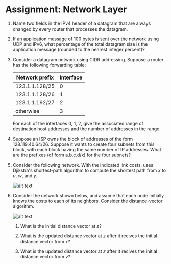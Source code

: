 # Assignment: Network Layer

1. Name two fields in the IPv4 header of a datagram that are always changed by every router that processes the datagram.

    <!-- TTL and Checksum (because TTL changes) -->

2. If an application message of 100 bytes is sent over the network using UDP and IPv6, what percentage of the total datagram size is the application message (rounded to the nearest integer percent)?

    <!-- 100 / (100 + 8 + 40) * 100 % + 68% (approx.) -->

1. Consider a datagram network using CIDR addressing. Suppose a router has the following forwarding table:

    | Network prefix | Interface |
    | ------------ | --------- |
    | 123.1.1.128/25 | 0         |
    | 123.1.1.128/26           | 1         |
    | 123.1.1.192/27          | 2         |
    | otherwise    | 3         |

    For each of the interfaces 0, 1, 2, give the associated range of destination host addresses and the number of addresses in the range.

    <!--
    Interface 2: 123.1.1.192 to 123.1.1.223, 2^5 adresses
    Interface 1: 123.1.1.128 to 123.1.1.191, 2^6 addresses
    Interface 0: 123.1.1.224 to 123.1.1.255, 2^5 addresses
    -->

1. Suppose an ISP owns the block of addresses of the form 128.119.40.64/26. Suppose it wants to create four subnets from this block, with each block having the same number of IP addresses. What are the prefixes (of form a.b.c.d/x) for the four subnets?

    <!--
    Each subnet will be a /28 with the following last byte in the subnet mask:
    64 + (0*32 + 0*16) = 64 => 128.119.40.64/28
    64 + (0*32 + 1*16) = 80 => 128.119.40.80/28
    64 + (1*32 + 0*16) = 96 => 128.119.40.96/28
    64 + (1*32 + 1*16) = 112 => 128.119.40.112/28
    -->

1. Consider the following network. With the indicated link costs, uses Djikstra's shortest-path algorithm to compute the shortest path from $x$ to $u$, $w$, and $y$. <!-- NETWO-R6lfp -->

    ![alt text](<Screenshot 2025-03-09 at 5.37.17 PM.png>)

    <!-- 6, 6, 6 after step 2 -->

1. Consider the network shown below, and assume that each node initially knows the costs to each of its neighbors. Consider the distance-vector algorithm. <!-- NETWO-IllSd -->

    ![alt text](<Screenshot 2025-03-09 at 2.56.42 PM.png>)

   1. What is the initial distance vector at $z$?

        <!--
        Initial $\vec{D_z} = [\infty, 6, 2, \infty, 0]$
        -->

   2. What is the updated distance vector at $z$ after it recives the initial distance vector from $x$?  

        <!--
        Initial $\vec{D_x} = [\infty, 3, 0, 3, 2]$
        c(z, x) = 2
        After receiving $\vec{D_x}$, $\vec{D_z} = [\infty, min(6, 2+3)=5, 2, min(\infty, 2+3)=5, 0]$
        -->

   3. What is the updated distance vector at $z$ after it recives the initial distance vector from $v$?

        <!--
        Initial $\vec{D_v} = [1, 0, 3, \infty, 6]$
        c(z, v) = 6
        After receiving $\vec{D_v}$, $\vec{D_z} = [min(\infty, 6+1)=7, 5, min(2, 6+3)=2, 5, 0]$
        -->
